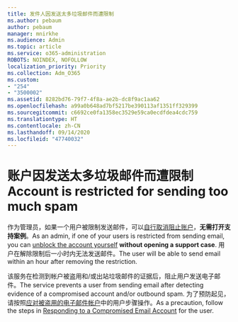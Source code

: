 ```yaml
---
title: 发件人因发送太多垃圾邮件而遭限制
ms.author: pebaum
author: pebaum
manager: mnirkhe
ms.audience: Admin
ms.topic: article
ms.service: o365-administration
ROBOTS: NOINDEX, NOFOLLOW
localization_priority: Priority
ms.collection: Adm_O365
ms.custom:
- "254"
- "3500002"
ms.assetid: 8282bd76-79f7-4f8a-ae2b-dc8f9ac1aa62
ms.openlocfilehash: a99a0b648ad7bf5217be390113af1351ff329399
ms.sourcegitcommit: c6692ce0fa1358ec3529e59ca0ecdfdea4cdc759
ms.translationtype: HT
ms.contentlocale: zh-CN
ms.lasthandoff: 09/14/2020
ms.locfileid: "47740032"
---
```

# <a name="account-is-restricted-for-sending-too-much-spam"></a><span data-ttu-id="3dfd6-102">账户因发送太多垃圾邮件而遭限制</span><span class="sxs-lookup"><span data-stu-id="3dfd6-102">Account is restricted for sending too much spam</span></span>

<span data-ttu-id="3dfd6-103">作为管理员，如果一个用户被限制发送邮件，可以[自行取消阻止账户](https://protection.office.com/?hash=/restrictedusers)，**无需打开支持案例**。</span><span class="sxs-lookup"><span data-stu-id="3dfd6-103">As an admin, if one of your users is restricted from sending email, you can [unblock the account yourself](https://protection.office.com/?hash=/restrictedusers) **without opening a support case**.</span></span> <span data-ttu-id="3dfd6-104">用户在解除限制后一小时内无法发送邮件。</span><span class="sxs-lookup"><span data-stu-id="3dfd6-104">The user will be able to send email within an hour after removing the restriction.</span></span>

<span data-ttu-id="3dfd6-105">该服务在检测到帐户被盗用和/或出站垃圾邮件的证据后，阻止用户发送电子邮件。</span><span class="sxs-lookup"><span data-stu-id="3dfd6-105">The service prevents a user from sending email after detecting evidence of a compromised account and/or outbound spam.</span></span> <span data-ttu-id="3dfd6-106">为了预防起见，请按照[应对被盗用的电子邮件帐户](https://docs.microsoft.com/microsoft-365/security/office-365-security/responding-to-a-compromised-email-account)中的用户步骤操作。</span><span class="sxs-lookup"><span data-stu-id="3dfd6-106">As a precaution, follow the steps in [Responding to a Compromised Email Account](https://docs.microsoft.com/microsoft-365/security/office-365-security/responding-to-a-compromised-email-account) for the user.</span></span>
